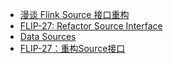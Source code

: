 





- [漫谈 Flink Source 接口重构](http://www.whitewood.me/2020/02/11/%E6%BC%AB%E8%B0%88-Flink-Source-%E6%8E%A5%E5%8F%A3%E9%87%8D%E6%9E%84/)
- [FLIP-27: Refactor Source Interface](https://cwiki.apache.org/confluence/display/FLINK/FLIP-27%3A+Refactor+Source+Interface)
- [Data Sources](https://nightlies.apache.org/flink/flink-docs-release-1.14/docs/dev/datastream/sources/)
- [FLIP-27：重构Source接口](https://blog.csdn.net/lisenyeahyeah/article/details/100924111)

